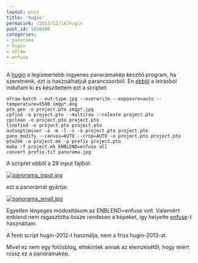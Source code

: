 ```yaml
---
layout: post
title: 'hugin'
permalink: /2013/12/14/hugin
post_id: 5690488
categories: 
- panoráma
- hugin
- ufraw
- enfuse
---
```


A 
[hugin](http://hugin.sourceforge.net/) a legismertebb ingyenes panorámakép készítő program, ha szeretnénk, ezt is használhatjuk parancssorból. Én 
[ebből](http://wiki.panotools.org/Panorama_scripting_in_a_nutshell) a leírásból indultam ki és készítettem ezt a scriptet:

```
ufraw-batch --out-type jpg --overwrite --exposure=auto --temperature=5500 imgp*.dng
pto_gen -o project.pto imgp*.jpg
cpfind -o project.pto --multirow --celeste project.pto
cpclean -o project.pto project.pto
linefind -o project.pto project.pto
autooptimiser -a -m -l -s -o project.pto project.pto
pano_modify --canvas=AUTO --crop=AUTO -o project.pto project.pto
pto2mk -o project.mk -p prefix project.pto
make -f project.mk ENBLEND=enfuse all
convert prefix.tif panorama.jpg
```

A scriptet ebből a 29 input fájlból:

[![panorama_input.jpg](http://m.cdn.blog.hu/co/commandline/image/panorama_input.jpg)](http://m.cdn.blog.hu/co/commandline/image/panorama_input.jpg)

ezt a panorámát gyártja:

[![panorama_small.jpg](http://m.cdn.blog.hu/co/commandline/image/panorama_small.jpg)](http://m.cdn.blog.hu/co/commandline/image/panorama_small.jpg)

Egyetlen lényeges módosításom az ENBLEND=enfuse volt. Valamiért enblend nem ragasztotta össze rendesen a képeket, így helyette 
[enfuse](http://enblend.sourceforge.net/)-t használtam.

A fenti script hugin-2012-t használja, nem a friss hugin-2013-at.

Mivel ez nem egy fotósblog, eltekintek annak az elemzésétől, hogy miért rossz ez a panorámakép.